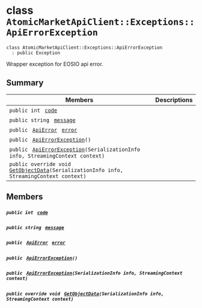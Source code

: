 # class `AtomicMarketApiClient::Exceptions::ApiErrorException` 

```
class AtomicMarketApiClient::Exceptions::ApiErrorException
  : public Exception
```

Wrapper exception for EOSIO api error.

## Summary

 Members                                | Descriptions                                
----------------------------------------|---------------------------------------------
`public int ` [`code`](#class_atomic_market_api_client_1_1_exceptions_1_1_api_error_exception_1a45a5b7c00a796a23f01673cef1dbe0a9) | 
`public string ` [`message`](#class_atomic_market_api_client_1_1_exceptions_1_1_api_error_exception_1ae1ed0d7a6f352c7ee3ad978429822c6f) | 
`public ` [`ApiError`](AtomicMarketApiClient--Exceptions--ApiError.md)` ` [`error`](#class_atomic_market_api_client_1_1_exceptions_1_1_api_error_exception_1a63c6b67d0b89e363f1c70831c3372fa3) | 
`public ` [`ApiErrorException`](#class_atomic_market_api_client_1_1_exceptions_1_1_api_error_exception_1aa7584896f0dc3199992e8a6b4101620c)`()` | 
`public ` [`ApiErrorException`](#class_atomic_market_api_client_1_1_exceptions_1_1_api_error_exception_1a9523e8f3f6f9a6474b0c96b5bdf822dd)`(SerializationInfo info, StreamingContext context)` | 
`public override void ` [`GetObjectData`](#class_atomic_market_api_client_1_1_exceptions_1_1_api_error_exception_1a414726cd81ae10ed0870e3307d1e76b7)`(SerializationInfo info, StreamingContext context)` | 

## Members

##### `public int ` [`code`](#class_atomic_market_api_client_1_1_exceptions_1_1_api_error_exception_1a45a5b7c00a796a23f01673cef1dbe0a9) 

##### `public string ` [`message`](#class_atomic_market_api_client_1_1_exceptions_1_1_api_error_exception_1ae1ed0d7a6f352c7ee3ad978429822c6f) 

##### `public ` [`ApiError`](AtomicMarketApiClient--Exceptions--ApiError.md)` ` [`error`](#class_atomic_market_api_client_1_1_exceptions_1_1_api_error_exception_1a63c6b67d0b89e363f1c70831c3372fa3) 

##### `public ` [`ApiErrorException`](#class_atomic_market_api_client_1_1_exceptions_1_1_api_error_exception_1aa7584896f0dc3199992e8a6b4101620c)`()` 

##### `public ` [`ApiErrorException`](#class_atomic_market_api_client_1_1_exceptions_1_1_api_error_exception_1a9523e8f3f6f9a6474b0c96b5bdf822dd)`(SerializationInfo info, StreamingContext context)` 

##### `public override void ` [`GetObjectData`](#class_atomic_market_api_client_1_1_exceptions_1_1_api_error_exception_1a414726cd81ae10ed0870e3307d1e76b7)`(SerializationInfo info, StreamingContext context)` 

